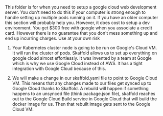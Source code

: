 This folder is for when you need to setup a google cloud web development server. You don't need to do this if your computer is strong enough to handle setting up multiple pods running on it. If you have an older computer this section will probably help you. However, it does cost to setup a dev environment. You get $300 free with google when you associate a credit card. However there is no guarantee that you don't mess something up and end up incurring charges. Use at your own risk

1. Your Kubernetes cluster node is going to be run on Google's Cloud VM. It will run the cluster of pods. Skaffold allows us to set up everything on google cloud almost effortlessly. It was invented by a team at Google which is why we use Google Cloud instead of AWS. It has a tight integration with Google Cloud because of this. 

2. We will make a change in our skaffold.yaml file to point to Google Cloud VM. This means that any changes made to our files get synced up to Google Cloud thanks to Skaffold. A rebuild will happen if something happens to an unsynced file (think package.json file), skaffold reaches out to the Google Cloud Build service in Google Cloud that will build the docker image for us. Then that rebuilt image gets sent to the Google Cloud VM. 



